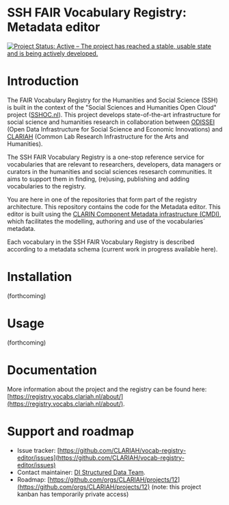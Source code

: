 # SSH FAIR Vocabulary Registry: Metadata editor

[![Project Status: Active – The project has reached a stable, usable state and is being actively developed.](https://www.repostatus.org/badges/latest/active.svg)](https://www.repostatus.org/#active)

# Introduction
The FAIR Vocabulary Registry for the Humanities and Social Science (SSH) is built in the context of the "Social Sciences and Humanities Open Cloud" project ([SSHOC.nl](https://sshoc.nl/)). This project develops state-of-the-art infrastructure for social science and humanities research in collaboration between [ODISSEI](https://odissei-data.nl/) (Open Data Infrastructure for Social Science and Economic Innovations) and [CLARIAH](https://www.clariah.nl/) (Common Lab Research Infrastructure for the Arts and Humanities).

The SSH FAIR Vocabulary Registry is a one-stop reference service for vocabularies that are relevant to researchers, developers, data managers or curators in the humanities and social sciences resesarch communities. It aims to support them in finding, (re)using, publishing and adding vocabularies to the registry.

You are here in one of the repositories that form part of the registry architecture. This repository contains the code for the Metadata editor. This editor is built using the [CLARIN Component Metadata infrastructure (CMDI)](https://www.clarin.eu/content/cmdi-component-metadata-infrastructure), which facilitates the modelling, authoring and use of the vocabularies´ metadata.

Each vocabulary in the SSH FAIR Vocabulary Registry is described according to a metadata schema (current work in progress available here).

# Installation
(forthcoming)

# Usage
(forthcoming)

# Documentation
More information about the project and the registry can be found here: [https://registry.vocabs.clariah.nl/about/](https://registry.vocabs.clariah.nl/about/).

# Support and roadmap
- Issue tracker: [https://github.com/CLARIAH/vocab-registry-editor/issues](https://github.com/CLARIAH/vocab-registry-editor/issues)
- Contact maintainer: <a href="&#109;a&#105;l&#116;&#111;:&#115;&#116;&#114;&#117;&#99;&#116;&#117;&#114;&#101;&#100;&#45;&#100;&#97;&#116;&#97;&#64;&#100;&#105;&#46;&#104;&#117;&#99;&#46;&#107;&#110;&#97;&#119;&#46;&#110;&#108;">DI Structured Data Team</a>. 
- Roadmap: [https://github.com/orgs/CLARIAH/projects/12](https://github.com/orgs/CLARIAH/projects/12) (note: this project kanban has temporarily private access)